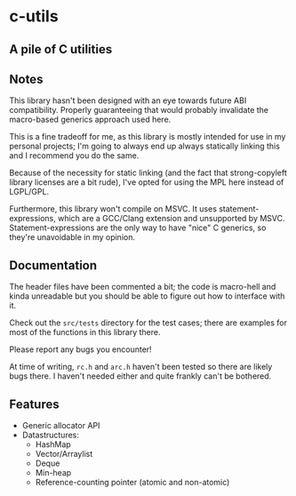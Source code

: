 # c-utils

## A pile of C utilities

## Notes

This library hasn't been designed with an eye towards future ABI compatibility.
Properly guaranteeing that would probably invalidate the macro-based generics
approach used here.

This is a fine tradeoff for me, as this library is mostly intended for use in
my personal projects; I'm going to always end up always statically linking this
and I recommend you do the same.

Because of the necessity for static linking (and the fact that strong-copyleft
library licenses are a bit rude), I've opted for using the MPL here instead of
LGPL/GPL.

Furthermore, this library won't compile on MSVC.
It uses statement-expressions, which are a GCC/Clang extension and unsupported
by MSVC.
Statement-expressions are the only way to have "nice" C generics, so they're
unavoidable in my opinion.

## Documentation

The header files have been commented a bit; the code is macro-hell and kinda
unreadable but you should be able to figure out how to interface with it.

Check out the `src/tests` directory for the test cases; there are examples
for most of the functions in this library there.

Please report any bugs you encounter!

At time of writing, `rc.h` and `arc.h` haven't been tested so there are likely
bugs there. I haven't needed either and quite frankly can't be bothered.

## Features

- Generic allocator API
- Datastructures:
    - HashMap
    - Vector/Arraylist
    - Deque
    - Min-heap
    - Reference-counting pointer (atomic and non-atomic)
